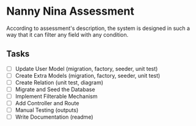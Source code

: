 # Nanny Nina Assessment
According to assessment's description, the system is designed in such a way that it can filter any field with any condition.

## Tasks
- [ ] Update User Model (migration, factory, seeder, unit test)
- [ ] Create Extra Models (migration, factory, seeder, unit test)
- [ ] Create Relation (unit test, diagram)
- [ ] Migrate and Seed the Database
- [ ] Implement Filterable Mechanism
- [ ] Add Controller and Route
- [ ] Manual Testing (outputs)
- [ ] Write Documentation (readme)